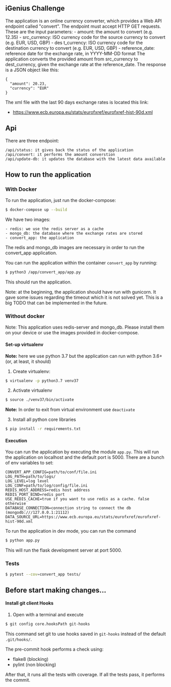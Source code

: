 ## iGenius Challenge

The application is an online currency converter, which provides a Web API endpoint called ​"c​onvert". 
The endpoint must accept HTTP GET requests.
These are the input parameters:
    -​ amount: the amount to convert (e.g. 12.35)
    - src​_currency: ISO currency code for the source currency to convert (e.g. EUR,
USD, GBP)
    - des​ t_currency: ISO currency code for the destination currency to convert (e.g. EUR,
USD, GBP)
    - re​ference_date: reference date for the exchange rate, in YYYY-MM-DD format
The application converts the pr​ovided ​amount from​ ​src_currency to ​​dest_currency, given the exchange rate at the ​​reference_date.
The response is a JSON object like this:
    
    {
      "amount": 20.23,
      "currency": "EUR" 
    }
    
The xml file with the last 90 days exchange rates is located this link: 
- https://www.ecb.europa.eu/stats/eurofxref/eurofxref-hist-90d.xml

## Api

There are three endpoint:

    /api/status: it gives back the status of the application
    /api/convert: it performs the amount converstion
    /api/update-db: it updates the database with the latest data available
    

## How to run the application

### With Docker

To run the application, just run the docker-compose:

```bash
$ docker-compose up --build
```

We have two images:

    - redis: we use the redis server as a cache
    - mongo_db: the database where the exchange rates are stored
    - convert_app: the application

The redis and mongo_db images are necessary in order to run the convert_app application.

You can run the application within the container ``convert_app`` by running:

```bash
$ python3 /app/convert_app/app.py
``` 

This should run the application.

Note: at the beginning, the application should have run with gunicorn. It gave some issues regarding the timeout which it is not solved yet.
This is a big TODO that can be implemented in the future.

### Without docker

Note: This application uses redis-server and mongo_db. Please install them on your device or use the images provided in docker-compose.

#### Set-up virtualenv

**Note:** here we use python 3.7 but the application can run with python 3.6+ (or, at least, it should)

1. Create virtualenv:
```bash
$ virtualenv -p python3.7 venv37
```

2. Activate virtualenv
```bash
$ source ./venv37/bin/activate
```
**Note:** In order to exit from virtual environment use `deactivate`

3. Install all python core libraries
```bash
$ pip install -r requirements.txt
```

#### Execution

You can run the application by executing the module ``app.py``. This will run the application on localhost and the default port is 5000.
There are a bunch of env variables to set:
    
    CONVERT_APP_CONFIG=path/to/conf/file.ini
    LOG_PATH=path/to/logs/
    LOG_LEVEL=log level 
    LOG_CONF=path/to/log/config/file.ini
    REDIS_HOST_ADDRESS=redis host address
    REDIS_PORT_BIND=redis port
    USE_REDIS_CACHE=true if you want to use redis as a cache. false otherwise
    DATABASE_CONNECTION=connection string to connect the db (mongodb:///127.0.0.1:21112)
    DATA_SOURCE_URL=https://www.ecb.europa.eu/stats/eurofxref/eurofxref-hist-90d.xml

To run the application in dev mode, you can run the command
```bash
$ python app.py
```
This will run the flask development server at port 5000.


### Tests

```bash
$ pytest --cov=convert_app tests/
```

## Before start making changes...
#### Install git client Hooks

1. Open with a terminal and execute
```bash
$ git config core.hooksPath git-hooks
```

This command set git to use hooks saved in `git-hooks` instead of the default `.git/hooks/`.

The pre-commit hook performs a check using:
 * flake8 (blocking) 
 * pylint (non blocking)
 
After that, it runs all the tests with coverage. If all the tests pass, it performs the commit.
